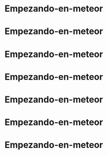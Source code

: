 # Empezando-en-meteor
# Empezando-en-meteor
# Empezando-en-meteor
# Empezando-en-meteor
# Empezando-en-meteor
# Empezando-en-meteor
# Empezando-en-meteor
